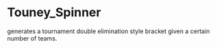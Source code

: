 # Touney_Spinner
generates a tournament double elimination style bracket given a certain number of teams.
